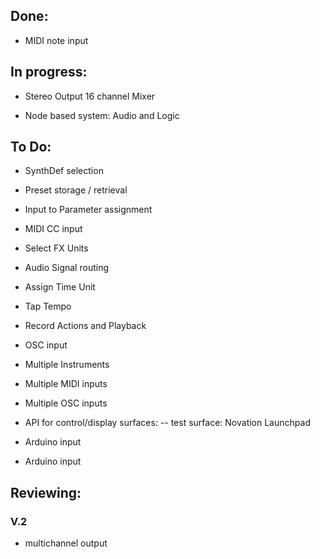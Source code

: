 ## Done:

- MIDI note input


## In progress:


- Stereo Output 16 channel Mixer

- Node based system: Audio and Logic


## To Do:

- SynthDef selection

- Preset storage / retrieval

- Input to Parameter assignment

- MIDI CC input

- Select FX Units

- Audio Signal routing

- Assign Time Unit

- Tap Tempo

- Record Actions and Playback

- OSC input

- Multiple Instruments
- Multiple MIDI inputs
- Multiple OSC inputs


- API for control/display surfaces:
-- test surface: Novation Launchpad

- Arduino input
- Arduino input




## Reviewing:




### V.2

- multichannel output
